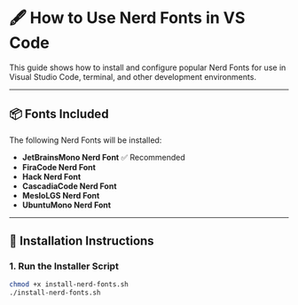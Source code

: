 # 🖋️ How to Use Nerd Fonts in VS Code

This guide shows how to install and configure popular Nerd Fonts for use in Visual Studio Code, terminal, and other development environments.

---

## 📦 Fonts Included

The following Nerd Fonts will be installed:
- **JetBrainsMono Nerd Font** ✅ Recommended
- **FiraCode Nerd Font**
- **Hack Nerd Font**
- **CascadiaCode Nerd Font**
- **MesloLGS Nerd Font**
- **UbuntuMono Nerd Font**

---

## 🚀 Installation Instructions

### 1. Run the Installer Script

```bash
chmod +x install-nerd-fonts.sh
./install-nerd-fonts.sh
